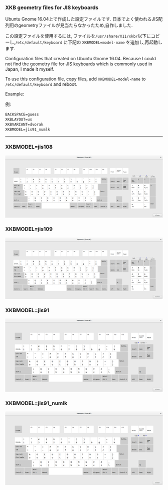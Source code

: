 ### XKB geometry files for JIS keyboards
Ubuntu Gnome 16.04上で作成した設定ファイルです. 日本でよく使われるJIS配列用のgeometryファイルが見当たらなかったため,自作しました.

この設定ファイルを使用するには, ファイルを```/usr/share/X11/xkb/```以下にコピーし,```/etc/default/keyboard``` に下記の ```XKBMODEL=model-name``` を追加し,再起動します.


Configuration files that created on Ubuntu Gnome 16.04. Because I could not find the geometry file for JIS keyboards which is commonly used in Japan, I made it myself.

To use this configuration file, copy files, add ```XKBMODEL=model-name``` to ```/etc/default/keyboard``` and reboot.

Example:

例:

    BACKSPACE=guess
    XKBLAYOUT=us
    XKBVARIANT=dvorak
    XKBMODEL=jis91_numlk

---
### XKBMODEL=jis108

![](https://github.com/ZeptByteS/xkb-geometry-jis/blob/master/pictures/jis108.png)
### XKBMODEL=jis109
![](https://github.com/ZeptByteS/xkb-geometry-jis/blob/master/pictures/jis109.png)
### XKBMODEL=jis91
![](https://github.com/ZeptByteS/xkb-geometry-jis/blob/master/pictures/jis91.png)
### XKBMODEL=jis91_numlk
![](https://github.com/ZeptByteS/xkb-geometry-jis/blob/master/pictures/jis91_numlk.png)

